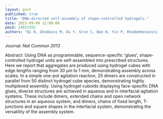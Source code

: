 ```yaml
---
layout: post
published: true
title: "DNA-directed self-assembly of shape-controlled hydrogels."
date: 2013-09-09 12:00:00
pmid: 24013352
authors: "Qi H, Ghodousi M, Du Y, Grun C, Bae H, Yin P, Khademhosseini A"
---
```


Journal: *Nat Commun 2013*

Abstract: Using DNA as programmable, sequence-specific 'glues', shape-controlled hydrogel units are self-assembled into prescribed structures. Here we report that aggregates are produced using hydrogel cubes with edge lengths ranging from 30 μm to 1 mm, demonstrating assembly across scales. In a simple one-pot agitation reaction, 25 dimers are constructed in parallel from 50 distinct hydrogel cube species, demonstrating highly multiplexed assembly. Using hydrogel cuboids displaying face-specific DNA glues, diverse structures are achieved in aqueous and in interfacial agitation systems. These include dimers, extended chains and open network structures in an aqueous system, and dimers, chains of fixed length, T-junctions and square shapes in the interfacial system, demonstrating the versatility of the assembly system.

